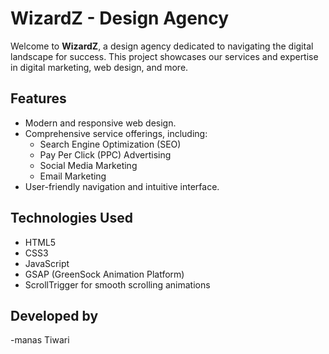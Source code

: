 # WizardZ - Design Agency

Welcome to **WizardZ**, a design agency dedicated to navigating the digital landscape for success. This project showcases our services and expertise in digital marketing, web design, and more.

## Features

- Modern and responsive web design.
- Comprehensive service offerings, including:
  - Search Engine Optimization (SEO)
  - Pay Per Click (PPC) Advertising
  - Social Media Marketing
  - Email Marketing
- User-friendly navigation and intuitive interface.
## Technologies Used

- HTML5
- CSS3
- JavaScript
- GSAP (GreenSock Animation Platform)
- ScrollTrigger for smooth scrolling animations

## Developed by
-manas Tiwari
